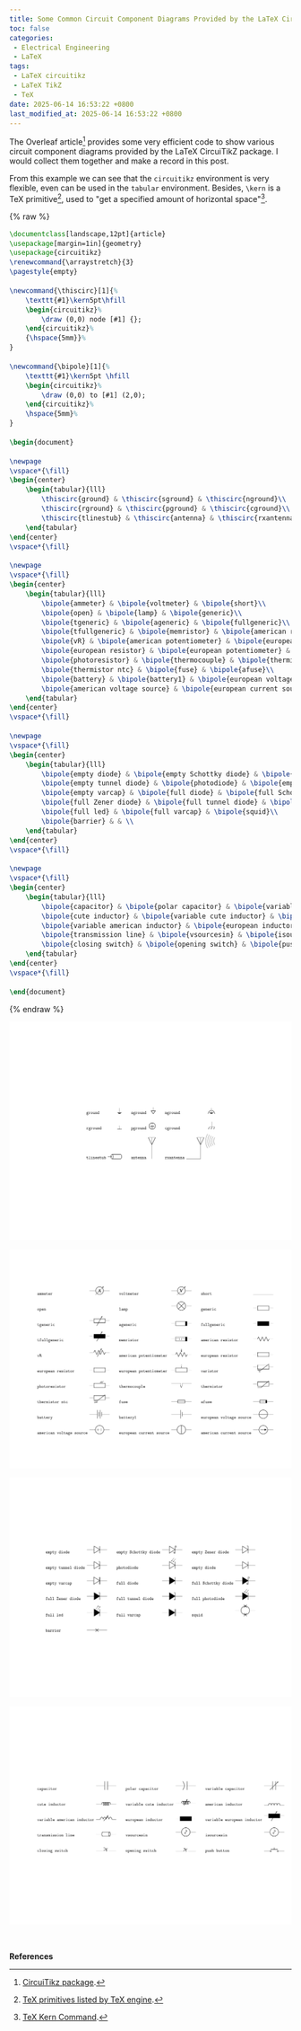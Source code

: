 ```yaml
---
title: Some Common Circuit Component Diagrams Provided by the LaTeX CircuiTikZ Package
toc: false
categories:
 - Electrical Engineering
 - LaTeX
tags:
 - LaTeX circuitikz
 - LaTeX TikZ
 - TeX
date: 2025-06-14 16:53:22 +0800
last_modified_at: 2025-06-14 16:53:22 +0800
---
```


The Overleaf article[^1] provides some very efficient code to show various circuit component diagrams provided by the LaTeX CircuiTikZ package. I would collect them together and make a record in this post.

From this example we can see that the `circuitikz` environment is very flexible, even can be used in the `tabular` environment. Besides, `\kern` is a TeX primitive[^2], used to "get a specified amount of horizontal space"[^3].

{% raw %}

```latex
\documentclass[landscape,12pt]{article}
\usepackage[margin=1in]{geometry}
\usepackage{circuitikz}
\renewcommand{\arraystretch}{3}
\pagestyle{empty}

\newcommand{\thiscirc}[1]{%
	\texttt{#1}\kern5pt\hfill
	\begin{circuitikz}%
		\draw (0,0) node [#1] {};
	\end{circuitikz}%
	{\hspace{5mm}}%
}

\newcommand{\bipole}[1]{%
	\texttt{#1}\kern5pt \hfill
	\begin{circuitikz}%
		\draw (0,0) to [#1] (2,0); 
	\end{circuitikz}%
	\hspace{5mm}%
}

\begin{document}

\newpage
\vspace*{\fill}
\begin{center}
	\begin{tabular}{lll} 
		\thiscirc{ground} & \thiscirc{sground} & \thiscirc{nground}\\
		\thiscirc{rground} & \thiscirc{pground} & \thiscirc{cground}\\
		\thiscirc{tlinestub} & \thiscirc{antenna} & \thiscirc{rxantenna}\\
	\end{tabular}
\end{center}
\vspace*{\fill}

\newpage
\vspace*{\fill}
\begin{center}
	\begin{tabular}{lll} 
		\bipole{ammeter} & \bipole{voltmeter} & \bipole{short}\\
		\bipole{open} & \bipole{lamp} & \bipole{generic}\\
		\bipole{tgeneric} & \bipole{ageneric} & \bipole{fullgeneric}\\
		\bipole{tfullgeneric} & \bipole{memristor} & \bipole{american resistor}\\
		\bipole{vR} & \bipole{american potentiometer} & \bipole{european resistor}\\
		\bipole{european resistor} & \bipole{european potentiometer} & \bipole{varistor}\\
		\bipole{photoresistor} & \bipole{thermocouple} & \bipole{thermistor}\\
		\bipole{thermistor ntc} & \bipole{fuse} & \bipole{afuse}\\
		\bipole{battery} & \bipole{battery1} & \bipole{european voltage source}\\
		\bipole{american voltage source} & \bipole{european current source} & \bipole{american current source}\\
	\end{tabular}
\end{center}
\vspace*{\fill}

\newpage
\vspace*{\fill}
\begin{center}
	\begin{tabular}{lll} 
		\bipole{empty diode} & \bipole{empty Schottky diode} & \bipole{empty Zener diode}\\
		\bipole{empty tunnel diode} & \bipole{photodiode} & \bipole{empty diode}\\
		\bipole{empty varcap} & \bipole{full diode} & \bipole{full Schottky diode}\\
		\bipole{full Zener diode} & \bipole{full tunnel diode} & \bipole{full photodiode}\\
		\bipole{full led} & \bipole{full varcap} & \bipole{squid}\\
		\bipole{barrier} & & \\
	\end{tabular}
\end{center}
\vspace*{\fill}

\newpage
\vspace*{\fill}
\begin{center}
	\begin{tabular}{lll} 
		\bipole{capacitor} & \bipole{polar capacitor} & \bipole{variable capacitor}\\
		\bipole{cute inductor} & \bipole{variable cute inductor} & \bipole{american inductor}\\
		\bipole{variable american inductor} & \bipole{european inductor} & \bipole{variable european inductor}\\
		\bipole{transmission line} & \bipole{vsourcesin} & \bipole{isourcesin}\\
		\bipole{closing switch} & \bipole{opening switch} & \bipole{push button}\\
	\end{tabular}
\end{center}
\vspace*{\fill}

\end{document}
```

{% endraw %}

![png-1](https://raw.githubusercontent.com/HelloWorld-1017/blog-images-1/main/imgs/20250614172153341.png)

![png-2](https://raw.githubusercontent.com/HelloWorld-1017/blog-images-1/main/imgs/20250614172203009.png)

![png-3](https://raw.githubusercontent.com/HelloWorld-1017/blog-images-1/main/imgs/20250614172210304.png)

![png-4](https://raw.githubusercontent.com/HelloWorld-1017/blog-images-1/main/imgs/20250614172217893.png)

<br>

**References**

[^1]: [CircuiTikz package](https://www.overleaf.com/learn/latex/CircuiTikz_package).
[^2]: [TeX primitives listed by TeX engine](https://www.overleaf.com/learn/latex/TeX_primitives_listed_by_TeX_engine).
[^3]: [TeX Kern Command](https://www.tutorialspoint.com/tex_commands/kern.htm).
